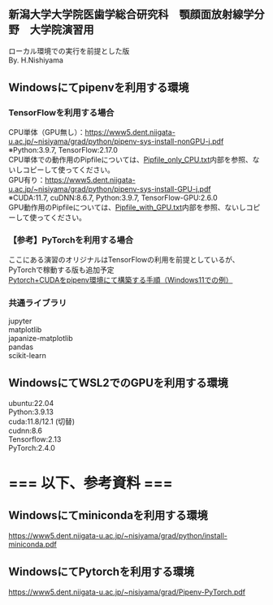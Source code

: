 ## 新潟大学大学院医歯学総合研究科　顎顔面放射線学分野　大学院演習用
ローカル環境での実行を前提とした版<br>
By. H.Nishiyama

## Windowsにてpipenvを利用する環境
### TensorFlowを利用する場合
CPU単体（GPU無し）：https://www5.dent.niigata-u.ac.jp/~nisiyama/grad/python/pipenv-sys-install-nonGPU-j.pdf<br>
※Python:3.9.7, TensorFlow:2.17.0<br>
CPU単体での動作用のPipfileについては、<a href="https://github.com/aujinen/AI-yodosha/blob/main/Pipfile_only_CPU.txt">Pipfile_only_CPU.txt</a>内部を参照、ないしコピーして使ってください。<br>
GPU有り：https://www5.dent.niigata-u.ac.jp/~nisiyama/grad/python/pipenv-sys-install-GPU-j.pdf<br>
※CUDA:11.7, cuDNN:8.6.7, Python:3.9.7, TensorFlow-GPU:2.6.0<br>
GPU動作用のPipfileについては、<a href="https://github.com/aujinen/AI-yodosha/blob/main/Pipfile_with_GPU.txt">Pipfile_with_GPU.txt</a>内部を参照、ないしコピーして使ってください。<br>
### 【参考】PyTorchを利用する場合
ここにある演習のオリジナルはTensorFlowの利用を前提としているが、PyTorchで稼動する版も追加予定<br>
<a href="https://qiita.com/aujinen/items/db919ceee6da8db1155c">Pytorch+CUDAをpipenv環境にて構築する手順（Windows11での例）</a>

### 共通ライブラリ
jupyter<br>
matplotlib<br>
japanize-matplotlib<br>
pandas<br>
scikit-learn<br>

## WindowsにてWSL2でのGPUを利用する環境
ubuntu:22.04<br>
Python:3.9.13<br>
cuda:11.8/12.1 (切替)<br>
cudnn:8.6<br>
Tensorflow:2.13<br>
PyTorch:2.4.0<br>

# === 以下、参考資料 ===
## Windowsにてminicondaを利用する環境
https://www5.dent.niigata-u.ac.jp/~nisiyama/grad/python/install-miniconda.pdf

## WindowsにてPytorchを利用する環境
https://www5.dent.niigata-u.ac.jp/~nisiyama/grad/Pipenv-PyTorch.pdf
